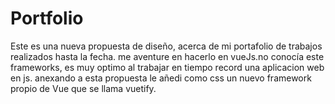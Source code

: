 # Portfolio
Este es una nueva propuesta de diseño, acerca de mi portafolio de trabajos realizados hasta la fecha.
me aventure en hacerlo en vueJs.no conocía este frameworks, es muy optimo al trabajar en tiempo record una aplicacion web en js.
anexando a esta propuesta le añedi como css un nuevo framework propio de Vue que se llama vuetify.



